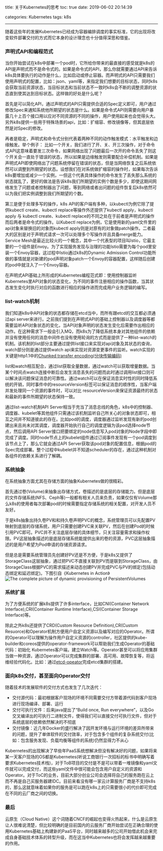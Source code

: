 title: 关于Kubernetes的思考
toc: true
date: 2019-06-02 20:14:39

categories: Kubernetes
tags: k8s

---

随着这些年的发展Kubernetes已经成为容器编排调度的事实标准，它的出现将改变软件部署交付的方式而它本身的设计理念也十分值得深思和借鉴。

### 声明式API和编程范式
当你开始尝试在k8s中部署一个pod时，它所给你带来的最直接的感受就是k8s的API是声明式而不是命令式的。如果是命令式的API，那么你就需要通过API来告诉k8s具体要执行的动作是什么，比如启动或停止容器。而声明式的API只需要我们使用声明式的配置，比如：json、yaml等，来指定我们想要的目标状态，同时k8s会获取当前资源状态，当目标状态和当前状态不一致时k8s会不断的调整资源的状态直到使其达到目标状态。这样做的好处是什么呢？

首先是可以简化API，通过声明式的API只需提供合适的Spec定义即可，用户通过修改Spec来通知系统他所期望的状态是什么。如果是命令式API则需要向用户暴露几十上百个接口用以应对不同资源的不同的操作，用户使用起来也会觉得头大。另外k8s提供一些用于特殊场景的api，比如：扩缩容、修改镜像等，但其底层依然是对Spec的修改。

再者是稳定，声明式和命令式分别代表着两种不同的动作触发模式：水平触发和边缘触发。举个例子：
比如一个开关，我们进行了开、关、开三次操作，对于命令式API这意味着要发三次命令，如果网络出现了问题最后一次开的命令丢失了则这个开关会一直处于错误的状态，所以如果是边缘触发则需要配合补偿机制。如果是声明式API即使网络出了问题系统停留在错误的状态，但是当网络恢复之后系统依然可以调整到所期望的状态。设想我们在对系统做扩缩容的操作时，如果每次告诉k8s要增加或减少一个实例，一但这个代表具体操作的命令发生了丢失那么系统的状态就乱了，更好的做法是告诉k8s我们所期望的实例个数是多少，即使这期间网络发生了问题或者控制器出了问题，等到网络或者出问题的组件恢复后k8s依然可以为我们把实例调整到我们所期望的个数。

第三是便于处理多写的操作，k8s API的客户端有多种，以kubectl为例它除了提供kubectl create、kubectl replace等操作外还提供了kubectl apply，kubectl apply 与 kubectl create、kubectl replace的不同之处在于前者是声明式的操作而后两者是命令式的操作。以Kubectl replace为例，它是使用新的yaml文件里的api对象来替换旧的对象而kubectl apply则是对原有的对象做patch操作。二者最大的区别是对于声明式请求一次可以处理多个写操作并且具备merge能力。Service Mesh是最近比较火的一个概念，其中一个代表型的项目叫Istio，它最主要的一个组件是Envoy。为了实现服务发现与治理的功能Istio需要为每个pod里安装一个Envoy容器，这过程中Istio通过k8s的Dynamic Admission Control功能所做的事情就是对新建的pod声明对象patch一个Envoy的容器配置，这样随后创建的pod中就注入了一个Envoy容器。

在声明式API基础上所形成的Kubernetes编程范式即：使用控制器监听Kubernetes里API对象的状态变化，为不同的事件注册相应的操作函数，当其状态发生变化时执行对应的函数进行相应的操作进而完成用户业务逻辑的编写。

### list-watch机制
我们知道k8s中API对象的状态都存储在etcd当中，而所有跟etcd的交互都必须通过api server来进行。之前我们提到在声明式API的基础上控制器以及调度器等都需要监听API对象状态的变化，当API对象声明的状态发生变化后需要作出相应的动作。在这种需求下一般会引入MQ，而k8s为了降低系统本身对其他组件的依赖并没有使用任何的消息中间件也没有使用轮询的方式而是提供了一种list-watch的机制。该机制的list部分主要通过提供list接口来实现对api对象及其状态的查询，watch部分则是通过提供watch api来实现对资源变更事件的监听。watch实现的关键是http1.1中的[Chunked transfer encoding(分块传输编码)](https://zh.wikipedia.org/zh-hans/%E5%88%86%E5%9D%97%E4%BC%A0%E8%BE%93%E7%BC%96%E7%A0%81)

list和watch相互配合，通过list获取全量数据，通过watch可以获取增量数据。当某个时间点watch连接中断后会发生消息丢失的问题而此时通过调用list接口则可以解决该问题保证消息的可靠性。通过watch可以在保证消息实时性的同时降低系统的开销，同时事件中的resourceVersion标签可以保证消息的顺序性，当客户端并发处理同一个资源的事件时，可以对比 resourceVersion来保证资源最终的状态和最新的事件所期望的状态保持一致。

通过list-watch机制API Server相当于充当了消息总线的角色，k8s中的控制器、调度器、kubelet等其他组件只需通过该机制监听自己所关心的对象状态即可，相互之间并不知道彼此的存在。比如pod的调度，调度器通过监听发现有新的pod创建出来且尚未对其调度，调度器开始执行自己的调度逻辑为该pod选择node节点，然后调用API Server接口把要绑定的node信息写入pod对象的Node字段中即完成了调度。同时node节点上的kubelet组件通过订阅事件发现有一个pod调度到该节点上了，那么它就会通过API Server获取该pod对象的配置信息，根据pod的Spec完成部署。整个过程中kubelet并不知道scheduler的存在，通过这种机制对各组件的依赖关系进行了解耦。


### 系统抽象
在系统抽象方面尤其在存储方面的抽象Kubernetes做的很精彩。

首先通过卷(Volume)来抽象出存储方式，卷描述的是底层的存储能力。但是底层的文件存储系统(NFS、Ceph等)一般都有相关人员来负责，如果仅仅有Volume那么k8s的使用者每次部署pod的时候需要指定存储系统的相关配置，对开发人员不友好。

于是k8s抽象出持久卷PV和和持久卷声明PVC的概念，系统管理员可以先配置PV映射到底层的存储系统，用户只需要创建PVC来关联PV，然后在创建Pod的时候引用PVC即可。PVC并不关注底层存储的具体细节，只关注容量需求和操作权限。PV这层抽象描述的是底层存储系统能提供出来的卷的资源，PVC这层抽象描述的是用户希望为Pod申请的存储资源请求。

但是总是需要系统管理员先创建好PV还是不方便，于是k8s又提供了StorageClass这层抽象，通过把PVC不直接关联到PV而是联到StorageClass，由StorageClass根据PVC的需求描述来动态创建PV并完成PVC与PV的绑定(包括动态绑定和延迟绑定)。下图引自《Kubernetes in Action》
![The complete picture of dynamic provisioning of PersistentVolumes](/img/k8s-volume.png)

### 系统扩展
为了方便系统的扩展k8s提供了许多interface，比如CNI(Container Network Interface),CRI(Container Runtime Interface),CSI(Container Storage Interface)等。

除此之外k8s还提供了CRD(Custom Resource Definition),CR(Custom Resuorce)和Operator机制方便用户自定义资源以及编写对应的Operator。所谓的Operator可以理解为操作用户自定义资源的controller，社区提供的kube-builder和coreos提供的operator-framework可以帮助我们生成Operator的基础代码：初始化 Kubernetes客户端，建立Watch等。Operator甚至可以将应用集群当做一种资源，通过Operator可以完成集群的部署、高可用、故障恢复等，将运维经验代码化。比如：通过[etcd-opeator](https://github.com/coreos/etcd-operator)完成etcd集群的搭建。

### 面向k8s交付，甚至面向Operator交付
随着技术的发展软件的交付方式也发生了几次迭代：

- 交付源代码：最初根据客户现场的环境不同需要交付方带着源代码到客户现场进行现场编译、部署、运行
- 交付可执行文件：后来java提出了“Build once, Run everywhere”，以及Go交叉编译出的可执行二进制文件，使得我们可以直接交付可执行文件，但对于系统底层的依赖依然解决的不彻底
- 交付镜像：近几年Docker的盛行解决了因开发环境与运行环境的差异所带来的问题，提升了单体软件的交付效率，对于包含多个组件的复杂系统交付(比如：包含服务发现、负载均衡等组件的系统)仍然显得力不从心

Kubernetes的出现解决了早些年PaaS系统想解决但没有解决好的问题，如果将来某一天客户现场的OS都是Kubernetes(听说工商银行一次招标的标书中明确写着要求Kubernetes技术栈)，对于ToB项目的交付是不是可以带着一堆镜像和yaml文件就可以完成交付，而这些yaml文件中很可能会包含用户自定义的资源和Operator。对于ToC的业务，目前大部分创业公司会选择将自己的服务跑在云上而不再是自己买服务器建IDC。目前来看没有哪一家云计算服务厂商是不支持k8s的，那么这就意味着如果你的服务是可以跑在k8s上的只需要很小的代价即可完成在不同的云厂商之间的切换。


### 最后

云原生（Cloud Native）这个词随着CNCF的崛起也变得火热起来，什么是云原生让人很难说清楚，但比较明确的是目前国内的云服务厂商开始尝试在正确合理的使用Kubernetes基础上构建新的PaaS平台，同时越来越多的公司开始借此机会来完成自身基础技术体系的转型升级，而在这当中Kubernetes也将会发挥越来越重要的作用。